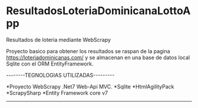 # ResultadosLoteriaDominicanaLottoApp
Resultados de loteria mediante WebScrapy


Proyecto basico para obtener los resultados se raspan de la 
pagina https://loteriadominicanas.com/ y se almacenan en una
base de datos local Sqlite con el ORM EntityFramework.





--------TEGNOLOGIAS UTILIZADAS---------



*Proyecto WebScrapy .Net7 Web-Api MVC.
*Sqlite
*HtmlAgilityPack
*ScrapySharp
*Entity Framework core v7

 
---------------------------------------

